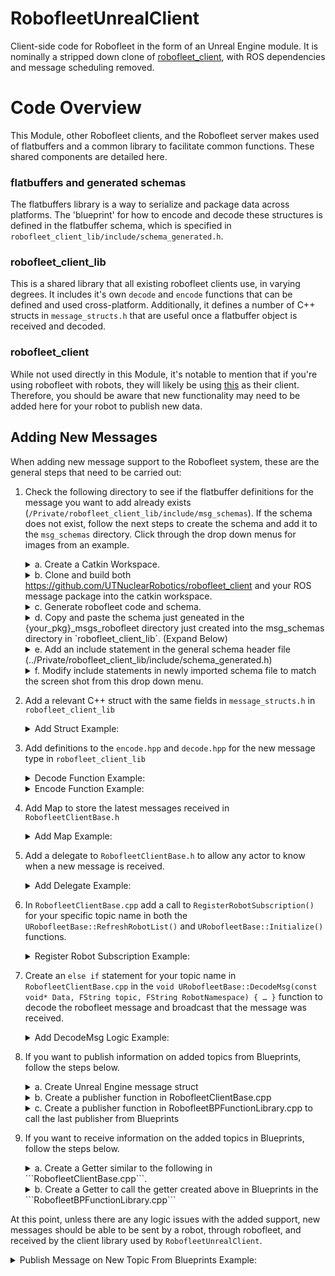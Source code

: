 # RobofleetUnrealClient
Client-side code for Robofleet in the form of an Unreal Engine module.
It is nominally a stripped down clone of [robofleet_client](https://github.com/ut-amrl/robofleet_client), with ROS dependencies and message scheduling removed.

# Code Overview
This Module, other Robofleet clients, and the Robofleet server makes used of flatbuffers and a common library to facilitate common functions. 
These shared components are detailed here.


### flatbuffers and generated schemas
The flatbuffers library is a way to serialize and package data across platforms. The 'blueprint' for how to encode and decode these structures is defined in the flatbuffer schema, 
which is specified in `robofleet_client_lib/include/schema_generated.h`. 

### robofleet_client_lib
This is a shared library that all existing robofleet clients use, in varying degrees. It includes it's own `decode` and `encode` functions that can be defined and used cross-platform.
Additionally, it defines a number of C++ structs in `message_structs.h` that are useful once a flatbuffer object is received and decoded.

### robofleet_client
While not used directly in this Module, it's notable to mention that if you're using robofleet with robots, they will likely be using [this](https://github.com/ut-amrl/robofleet_client) as their client. 
Therefore, you should be aware that new functionality may need to be added here for your robot to publish new data.


## Adding New Messages
When adding new message support to the Robofleet system, these are the general steps that need to be carried out:
1. Check the following directory to see if the flatbuffer definitions for the message you want to add already exists (```/Private/robofleet_client_lib/include/msg_schemas```). If the schema does not exist, follow the next steps to create the schema and add it to the ```msg_schemas``` directory. Click through the drop down menus for images from an example.
    <details>
    <summary>a. Create a Catkin Workspace.</summary>
    
    ![01_create_schema](https://user-images.githubusercontent.com/84527482/235497823-84f2e5c4-52a5-41ef-8bce-b89deb3eb2f5.png)

    </details>
    <details>
    <summary>b. Clone and build both <a href="UTNuclearRobots/robofleet_client">https://github.com/UTNuclearRobotics/robofleet_client</a> and your ROS message package into the catkin workspace.</summary>
    
    ![02_clone_packages](https://user-images.githubusercontent.com/84527482/235497296-45848807-bd7b-4450-90f5-835af53885dd.png)
    
    </details>
    <details>
    <summary>c. Generate robofleet code and schema.</summary>
    
    ![03_create_package](https://user-images.githubusercontent.com/84527482/235498116-b9e87f24-c49e-488c-bc45-306e4ebe5666.png)

    </details>
    <details>
    <summary>d. Copy and paste the schema just geneated in the {your_pkg}_msgs_robofleet directory just created into the msg_schemas directory in `robofleet_client_lib`. (Expand Below)</summary>
    
    ![04_copy_and_paste_schema](https://user-images.githubusercontent.com/84527482/235498904-86d05cab-9e1f-448f-9307-7051525d2600.png)

    </details>
    <details>
    <summary>e. Add an include statement in the general schema header file (../Private/robofleet_client_lib/include/schema_generated.h)</summary>
    
    ![05_add_include_statement](https://user-images.githubusercontent.com/84527482/235499417-593df2a6-88df-4a69-852a-508e857049aa.png)

    </details>
    <details>
    <summary>f. Modify include statements in newly imported schema file to match the screen shot from this drop down menu.</summary>
    
    ![06_modify_imported_schema](https://user-images.githubusercontent.com/84527482/235499939-e6d9db33-a21d-4ec7-bdf0-392a19bb4624.png)

    </details>
2. Add a relevant C++ struct with the same fields in `message_structs.h` in `robofleet_client_lib`
    <details>
    <summary>Add Struct Example:</summary>
    
    ![07_add_message_struct](https://user-images.githubusercontent.com/84527482/235500676-941ef43d-41b8-4069-9863-a25d9b885085.png)

    </details>
3. Add definitions to the `encode.hpp` and `decode.hpp` for the new message type in `robofleet_client_lib`
    <details>
    <summary>Decode Function Example:</summary>
    
    ![08_decode_message](https://user-images.githubusercontent.com/84527482/235500964-a790dbe9-a168-42d9-a23c-cc3bdd12572d.png)

    </details>
    <details>
    <summary>Encode Function Example:</summary>
    
    ![09_encode_message](https://user-images.githubusercontent.com/84527482/235501111-b357909f-09ec-4e06-8dc3-b526047c7a44.png)

    </details>
4. Add Map to store the latest messages received in ```RobofleetClientBase.h```
    <details>
    <summary>Add Map Example:</summary>
    
    ![10_add_message_functionality](https://user-images.githubusercontent.com/84527482/235501813-7fea09e4-e9dc-427c-8aec-aadd2a2fe6a9.png)

    </details>
5. Add a delegate to ```RobofleetClientBase.h``` to allow any actor to know when a new message is received.
    <details>
    <summary>Add Delegate Example:</summary>
    
    ![11_add_delegate](https://user-images.githubusercontent.com/84527482/235502069-72021cbf-477f-4e04-a301-6fa000a12d7b.png)

    </details>
6. In ```RobofleetClientBase.cpp``` add a call to ```RegisterRobotSubscription()``` for your specific topic name in both the ```URobofleetBase::RefreshRobotList()``` and ```URobofleetBase::Initialize()``` functions.
    <details>
    <summary>Register Robot Subscription Example:</summary>
    
    ![12_register_topic](https://user-images.githubusercontent.com/84527482/235502761-b004535c-cbae-47ea-b2ca-64d54b67788e.png)

    </details>
7. Create an ```else if``` statement for your topic name in ```RobofleetClientBase.cpp``` in the ```void URobofleetBase::DecodeMsg(const void* Data, FString topic, FString RobotNamespace) { … }``` function to decode the robofleet message and broadcast that the message was received.
    <details>
    <summary>Add DecodeMsg Logic Example:</summary>
    
    ![13_decode_msg](https://user-images.githubusercontent.com/84527482/235503383-6a2aa937-bb96-4740-a436-12d75b6f48f7.png)

    </details>

8. If you want to publish information on added topics from Blueprints, follow the steps below.
    <details>
    <summary>a. Create Unreal Engine message struct</summary>
    
    ![14_create_unreal_struct](https://user-images.githubusercontent.com/84527482/235503966-98047069-a181-41f7-a54d-991e3327bf6b.png)

    </details>
    <details>
    <summary>b. Create a publisher function in RobofleetClientBase.cpp</summary>
    
    ![15_create_publisher_in_cpp](https://user-images.githubusercontent.com/84527482/235504183-46d9379e-73a4-448d-a766-6c8d915d6118.png)

    </details>
    <details>
    <summary>c. Create a publisher function in RobofleetBPFunctionLibrary.cpp to call the last publisher from Blueprints</summary>
    
    ![16_create_publisher_for_bp](https://user-images.githubusercontent.com/84527482/235504463-0399906a-1ce3-403e-97b2-d5beb4c0d865.png)

    </details>
    
 9. If you want to receive information on the added topics in Blueprints, follow the steps below.
    <details>
    <summary>a. Create a Getter similar to the following in ```RobofleetClientBase.cpp```.</summary>
    
    ![18_adding_getter_funciton](https://user-images.githubusercontent.com/84527482/235506186-0a5cf4d6-d470-4d36-8c48-bc1c5f0bc9cc.png)

    </details>
    <details>
    <summary>b. Create a Getter to call the getter created above in Blueprints in the ```RobofleetBPFunctionLibrary.cpp```</summary>
    
    </details>
    
    
At this point, unless there are any logic issues with the added support, new messages should be able to be sent by a robot, through robofleet, and received by the client library used by `RobofleetUnrealClient`.
    <details>
    <summary>Publish Message on New Topic From Blueprints Example:</summary>
    
   ![17_publish_from_blueprints](https://user-images.githubusercontent.com/84527482/235505024-6e95749b-c855-456e-befd-1aab37da13b6.png)
   
    </details>

When everything is tested, you'll need to create a pull request for each of the three libraries you modified to add support.
